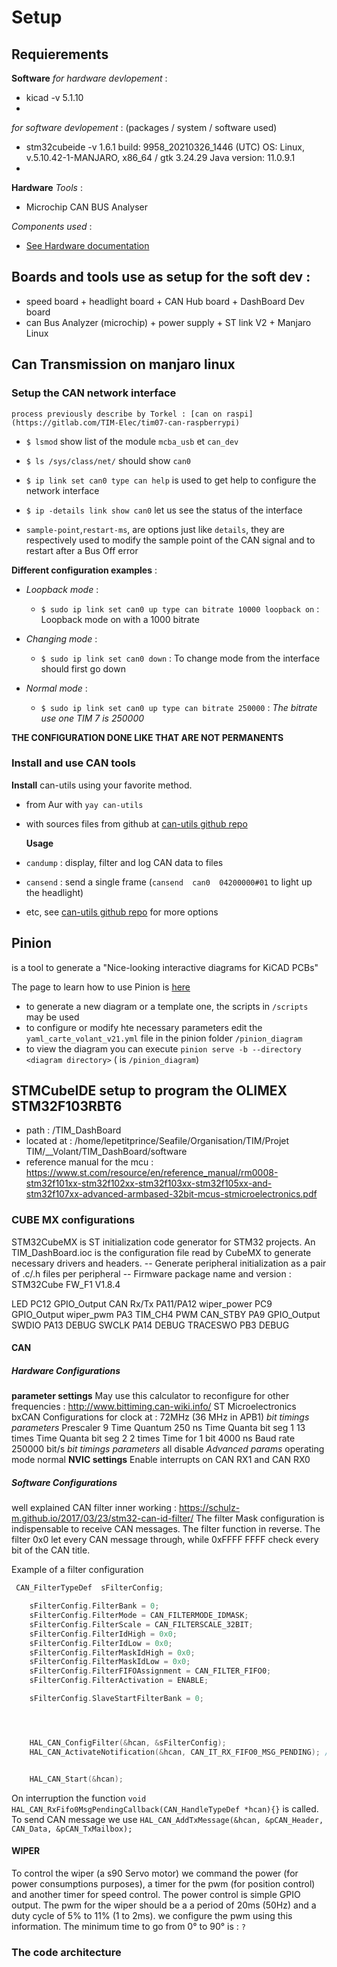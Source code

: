 # Setup


## Requierements

**Software**
*for hardware devlopement* :
-   kicad -v 5.1.10
-
*for software devlopement* : (packages / system / software used)
-   stm32cubeide -v 1.6.1
    build: 9958_20210326_1446 (UTC)
    OS: Linux, v.5.10.42-1-MANJARO, x86_64 / gtk 3.24.29
    Java version: 11.0.9.1
-

**Hardware**
*Tools* :
-   Microchip CAN BUS Analyser

*Components used* :
-   [See Hardware documentation](../../hardware/doc/bom.md)

## Boards and tools use as setup for the soft dev :
 - speed board + headlight board + CAN Hub board + DashBoard Dev board
 - can Bus Analyzer (microchip) + power supply + ST link V2 + Manjaro Linux

## Can Transmission on manjaro linux

### Setup the CAN network interface
    process previously describe by Torkel : [can on raspi](https://gitlab.com/TIM-Elec/tim07-can-raspberrypi)

 - `$ lsmod` show list of the module  `mcba_usb` et  `can_dev` 
 - `$ ls /sys/class/net/` should show `can0`

 - `$ ip link set can0 type can help` is used to get help to configure the network interface 
 - `$ ip -details link show can0` let us see the status of the interface
 - `sample-point`,`restart-ms`, are options just like `details`, they are respectively used to modify the sample point of the CAN signal and to restart after a Bus Off error 

**Different configuration examples** :

- *Loopback mode* :
    - `$ sudo ip link set can0 up type can bitrate 10000 loopback on` :
    Loopback mode on with a 1000 bitrate

- *Changing mode* : 
    - `$ sudo ip link set can0 down` :
    To change mode from the interface should first go down 

- *Normal mode* :
    - `$ sudo ip link set can0 up type can bitrate 250000` :
    *The bitrate use one TIM 7 is 250000*
    
**THE CONFIGURATION DONE LIKE THAT ARE NOT PERMANENTS**

### Install and use CAN tools

   **Install** can-utils using your favorite method. 

 - from Aur with `yay can-utils`
 - with sources files from github at  [can-utils github repo](https://github.com/linux-can/can-utils)

    **Usage**
 - `candump` : display, filter and log CAN data to files
 - `cansend` : send a single frame (`cansend  can0  04200000#01` to light up the headlight)
 - etc, see [can-utils github repo](https://github.com/linux-can/can-utils) for more options 

## Pinion
 is a tool to generate a "Nice-looking interactive diagrams for KiCAD PCBs"

 The page to learn how to use Pinion is [here](https://yaqwsx.github.io/Pinion/)
 - to generate a new diagram or a template one, the scripts in `/scripts` may be used
 - to configure or modify hte necessary parameters edit the `yaml_carte_volant_v21.yml` file in the pinion folder `/pinion_diagram`
 - to view the diagram you can execute `pinion serve -b --directory <diagram directory>` (<diagram directory> is `/pinion_diagram`)
 
## STMCubeIDE setup to program the OLIMEX STM32F103RBT6

- path : /TIM_DashBoard
- located at : /home/lepetitprince/Seafile/Organisation/TIM/Projet TIM/__Volant/TIM_DashBoard/software    
- reference manual for the mcu : https://www.st.com/resource/en/reference_manual/rm0008-stm32f101xx-stm32f102xx-stm32f103xx-stm32f105xx-and-stm32f107xx-advanced-armbased-32bit-mcus-stmicroelectronics.pdf

### CUBE MX configurations 

STM32CubeMX is ST initialization code generator for STM32 projects.
An TIM_DashBoard.ioc is the configuration file read by CubeMX to generate necessary drivers and headers. 
-- Generate peripheral initialization as a pair of .c/.h files per peripheral
-- Firmware package name and version : STM32Cube FW_F1 V1.8.4

LED             PC12                GPIO_Output
CAN Rx/Tx       PA11/PA12 
wiper_power     PC9                 GPIO_Output
wiper_pwm       PA3                 TIM_CH4 PWM
CAN_STBY        PA9                 GPIO_Output
SWDIO           PA13                DEBUG
SWCLK           PA14                DEBUG
TRACESWO        PB3                 DEBUG


#### CAN
##### Hardware Configurations
**parameter settings**
May use this calculator to reconfigure for other frequencies : http://www.bittiming.can-wiki.info/
ST Microelectronics bxCAN
Configurations for clock at : 72MHz (36 MHz in APB1)
*bit timings parameters*
Prescaler                   9
Time Quantum                250 ns
Time Quanta bit seg 1       13 times
Time Quanta bit seg 2       2 times
Time for 1 bit              4000 ns
Baud rate                   250000 bit/s
*bit timings parameters*
all                         disable
*Advanced params*
operating mode              normal
**NVIC settings**
Enable interrupts on CAN RX1 and CAN RX0

##### Software Configurations
well explained CAN filter inner working : https://schulz-m.github.io/2017/03/23/stm32-can-id-filter/
The filter Mask configuration is indispensable to receive CAN messages.
The filter function in reverse.
The filter 0x0 let every CAN message through, while 0xFFFF FFFF  check every bit of the CAN title. 

Example of a filter configuration

```C
 CAN_FilterTypeDef  sFilterConfig;

    sFilterConfig.FilterBank = 0;
    sFilterConfig.FilterMode = CAN_FILTERMODE_IDMASK;
    sFilterConfig.FilterScale = CAN_FILTERSCALE_32BIT;
    sFilterConfig.FilterIdHigh = 0x0;
    sFilterConfig.FilterIdLow = 0x0;
    sFilterConfig.FilterMaskIdHigh = 0x0;
    sFilterConfig.FilterMaskIdLow = 0x0;
    sFilterConfig.FilterFIFOAssignment = CAN_FILTER_FIFO0;
    sFilterConfig.FilterActivation = ENABLE;

    sFilterConfig.SlaveStartFilterBank = 0;




    HAL_CAN_ConfigFilter(&hcan, &sFilterConfig);      
    HAL_CAN_ActivateNotification(&hcan, CAN_IT_RX_FIFO0_MSG_PENDING); // Activate the interupt mode


    HAL_CAN_Start(&hcan); 
 ```

On interruption the function `void HAL_CAN_RxFifo0MsgPendingCallback(CAN_HandleTypeDef *hcan){}` is called.
To send CAN message we use `HAL_CAN_AddTxMessage(&hcan, &pCAN_Header, CAN_Data, &pCAN_TxMailbox);`


#### WIPER
To control the wiper (a s90 Servo motor) we command the power (for power consumptions purposes), a timer for the pwm (for position control) and another timer for speed control.
The power control is simple GPIO output.
The pwm for the wiper should be a a period of 20ms (50Hz) and a duty cycle of 5% to 11% (1 to 2ms).
we configure the pwm using this information.
The minimum time to go from 0° to 90° is : `?`

### The code architecture

